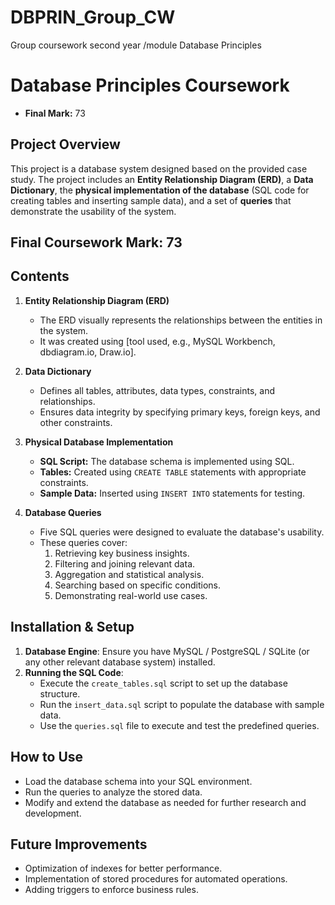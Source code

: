 # DBPRIN_Group_CW
Group coursework second year /module Database Principles 

# Database Principles Coursework
- **Final Mark:** 73

## Project Overview
This project is a database system designed based on the provided case study. The project includes an **Entity Relationship Diagram (ERD)**, a **Data Dictionary**, the **physical implementation of the database** (SQL code for creating tables and inserting sample data), and a set of **queries** that demonstrate the usability of the system.

## Final Coursework Mark: **73**

## Contents
1. **Entity Relationship Diagram (ERD)**
   - The ERD visually represents the relationships between the entities in the system.
   - It was created using [tool used, e.g., MySQL Workbench, dbdiagram.io, Draw.io].

2. **Data Dictionary**
   - Defines all tables, attributes, data types, constraints, and relationships.
   - Ensures data integrity by specifying primary keys, foreign keys, and other constraints.

3. **Physical Database Implementation**
   - **SQL Script:** The database schema is implemented using SQL.
   - **Tables:** Created using `CREATE TABLE` statements with appropriate constraints.
   - **Sample Data:** Inserted using `INSERT INTO` statements for testing.

4. **Database Queries**
   - Five SQL queries were designed to evaluate the database's usability.
   - These queries cover:
     1. Retrieving key business insights.
     2. Filtering and joining relevant data.
     3. Aggregation and statistical analysis.
     4. Searching based on specific conditions.
     5. Demonstrating real-world use cases.

## Installation & Setup
1. **Database Engine**: Ensure you have MySQL / PostgreSQL / SQLite (or any other relevant database system) installed.
2. **Running the SQL Code**:
   - Execute the `create_tables.sql` script to set up the database structure.
   - Run the `insert_data.sql` script to populate the database with sample data.
   - Use the `queries.sql` file to execute and test the predefined queries.

## How to Use
- Load the database schema into your SQL environment.
- Run the queries to analyze the stored data.
- Modify and extend the database as needed for further research and development.

## Future Improvements
- Optimization of indexes for better performance.
- Implementation of stored procedures for automated operations.
- Adding triggers to enforce business rules.

 

